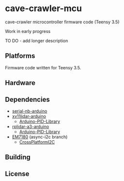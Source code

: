 # cave-crawler-mcu

cave-crawler microcontroller firmware code (Teensy 3.5)

Work in early progress

TO DO - add longer description

## Platforms

Firmware code written for Teensy 3.5.

## Hardware

## Dependencies
- [serial-nb-arduino](https://github.com/bmegli/serial-nb-arduino.git)
- [xv11lidar-arduino](https://github.com/bmegli/xv11lidar-arduino)
   - [Arduino-PID-Library](https://github.com/br3ttb/Arduino-PID-Library)
- [rplidar-a3-arduino](https://github.com/bmegli/rplidar-a3-arduino.git)
   - [Arduino-PID-Library](https://github.com/br3ttb/Arduino-PID-Library)
- [EM7180](https://github.com/bmegli/EM7180.git) (async-i2c branch)
   - [CrossPlatformI2C](https://github.com/bmegli/CrossPlatformI2C.git)

## Building

## License

